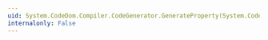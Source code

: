 ```yaml
---
uid: System.CodeDom.Compiler.CodeGenerator.GenerateProperty(System.CodeDom.CodeMemberProperty,System.CodeDom.CodeTypeDeclaration)
internalonly: False
---
```

